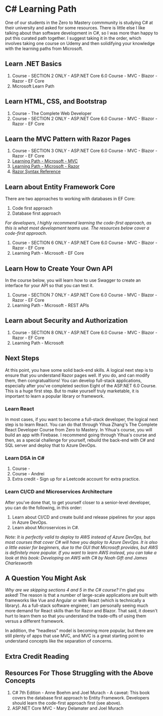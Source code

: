 # C# Learning Path
One of our students in the Zero to Mastery commmunity is studying C# at their university and asked for some resources. There is little else I like talking about than software development in C#, so I was more than happy to put this curated path together. I suggest taking it in the order, which involves taking one course on Udemy and then solidifying your knowledge with the learning paths from Microsoft.

## Learn .NET Basics
1. Course - SECTION 2 ONLY - ASP.NET Core 6.0 Course - MVC - Blazor - Razor - EF Core
2. Microsoft Learn Path

## Learn HTML, CSS, and Bootstrap
1. Course - The Complete Web Developer
2. Course - SECTION 2 ONLY - ASP.NET Core 6.0 Course - MVC - Blazor - Razor - EF Core

## Learn the MVC Pattern with Razor Pages
1. Course - SECTION 3 ONLY - ASP.NET Core 6.0 Course - MVC - Blazor - Razor - EF Core
2. [Learning Path - Microsoft - MVC](https://learn.microsoft.com/en-us/aspnet/core/tutorials/first-mvc-app/start-mvc?view=aspnetcore-6.0&tabs=visual-studio)
3. [Learning Path - Microsoft - Razor](https://learn.microsoft.com/en-us/aspnet/core/tutorials/razor-pages/?view=aspnetcore-6.0)
4. [Razor Syntax Reference](https://learn.microsoft.com/en-us/aspnet/core/mvc/views/razor?view=aspnetcore-6.0)

## Learn about Entity Framework Core
There are two approaches to working with databases in EF Core:
1. Code first approach
2. Database first approach

*For developers, I highly recommend learning the code-first approach, as this is what most development teams use. The resources below cover a code-first approach.*

1. Course - SECTION 6 ONLY - ASP.NET Core 6.0 Course - MVC - Blazor - Razor - EF Core
2. Learning Path - Microsoft - EF Core

## Learn How to Create Your Own API
In the course below, you will learn how to use Swagger to create an interface for your API so that you can test it.

1. Course - SECTION 7 ONLY - ASP.NET Core 6.0 Course - MVC - Blazor - Razor - EF Core
2. Learning Path - Microsoft - REST APIs

## Learn about Security and Authorization

1. Course - SECTION 8 ONLY - ASP.NET Core 6.0 Course - MVC - Blazor - Razor - EF Core
2. Learning Path - Microsoft

## Next Steps
At this point, you have some solid back-end skills. A logical next step is to ensure that you understand Razor pages well. If you do, and can modify them, then congratualtions! You can develop full-stack applications, especially after you've completed section Eight of the ASP.NET 6.0 Course. This is a huge first step. But to make yourself truly marketable, it is important to learn a popular library or framework.

### Learn React
In most cases, if you want to become a full-stack developer, the logical next step is to learn React. You can do that through Yihua Zhang's The Complete React Developer Course from Zero to Mastery. In Yihua's course, you will build an app with Firebase. I recommend going through Yihua's course and then, as a special challenge for yourself, rebuild the back-end with C# and SQL server and deploy that to Azure DevOps.

### Learn DSA in C#
1. Course - 
2. Course - Andrei
3. Extra credit - Sign up for a Leetcode account for extra practice.

### Learn CI/CD and Microservices Architecture
After you've done that, to get yourself closer to a senior-level developer, you can do the following, in this order:
1. Learn about CI/CD and create build and release pipelines for your apps in Azure DevOps.
2. Learn about Microservices in C#.

*Note: It is perfectly valid to deploy to AWS instead of Azure DevOps, but most courses that cover C# will have you deploy to Azure DevOps. It is also a little easier for beginners, due to the GUI that Microsoft provides, but AWS is definitely more popular. If you want to learn AWS instead, you can take a look at this book: Developing on AWS with C# by Noah Gift and James Charlesworth*

## A Question You Might Ask
*Why are we skipping sections 4 and 5 in the C# course?* I'm glad you asked! The reason is that a number of large-scale applications are built with frameworks like Vue and Angular or with React (which is technically a library). As a full-stack software engineer, I am personally seeing much more demand for React skills than for Razor and Blazor. That said, it doesn't hurt to learn them so that you understand the trade-offs of using them versus a different framework.

In addition, the "headless" model is becoming more popular, but there are still plenty of apps that use MVC, and MVC is a great starting point to understand concepts like the separation of concerns.

## Extra Credit Reading


## Resources For Those Struggling with the Above Concepts
1. C# 7th Edition - Anne Boehm and Joel Murach - A caveat: This book covers the database first approach to Entity Framework. Developers should learn the code-first approach first (see above).
2. ASP.NET Core MVC - Mary Delamater and Joel Murach
